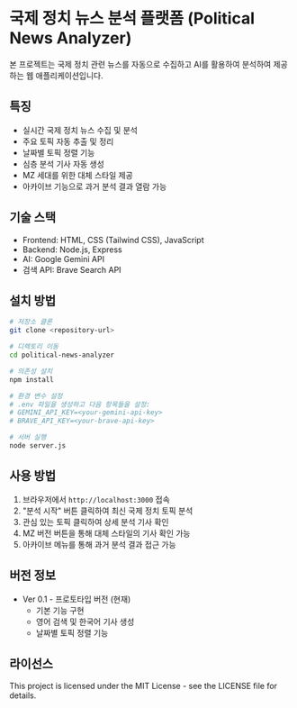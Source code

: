 # 국제 정치 뉴스 분석 플랫폼 (Political News Analyzer)

본 프로젝트는 국제 정치 관련 뉴스를 자동으로 수집하고 AI를 활용하여 분석하여 제공하는 웹 애플리케이션입니다.

## 특징

- 실시간 국제 정치 뉴스 수집 및 분석
- 주요 토픽 자동 추출 및 정리
- 날짜별 토픽 정렬 기능
- 심층 분석 기사 자동 생성
- MZ 세대를 위한 대체 스타일 제공
- 아카이브 기능으로 과거 분석 결과 열람 가능

## 기술 스택

- Frontend: HTML, CSS (Tailwind CSS), JavaScript
- Backend: Node.js, Express
- AI: Google Gemini API
- 검색 API: Brave Search API

## 설치 방법

```bash
# 저장소 클론
git clone <repository-url>

# 디렉토리 이동
cd political-news-analyzer

# 의존성 설치
npm install

# 환경 변수 설정
# .env 파일을 생성하고 다음 항목들을 설정:
# GEMINI_API_KEY=<your-gemini-api-key>
# BRAVE_API_KEY=<your-brave-api-key>

# 서버 실행
node server.js
```

## 사용 방법

1. 브라우저에서 `http://localhost:3000` 접속
2. "분석 시작" 버튼 클릭하여 최신 국제 정치 토픽 분석
3. 관심 있는 토픽 클릭하여 상세 분석 기사 확인
4. MZ 버전 버튼을 통해 대체 스타일의 기사 확인 가능
5. 아카이브 메뉴를 통해 과거 분석 결과 접근 가능

## 버전 정보

- Ver 0.1 - 프로토타입 버전 (현재)
  - 기본 기능 구현
  - 영어 검색 및 한국어 기사 생성
  - 날짜별 토픽 정렬 기능

## 라이선스

This project is licensed under the MIT License - see the LICENSE file for details. 